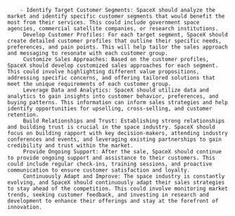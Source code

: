        - Identify Target Customer Segments: SpaceX should analyze the market and identify specific customer segments that would benefit the most from their services. This could include government space agencies, commercial satellite companies, or research institutions.
         Develop Customer Profiles: For each target segment, SpaceX should create detailed customer profiles that outline their specific needs, preferences, and pain points. This will help tailor the sales approach and messaging to resonate with each customer group.
         Customize Sales Approaches: Based on the customer profiles, SpaceX should develop customized sales approaches for each segment. This could involve highlighting different value propositions, addressing specific concerns, and offering tailored solutions that meet the unique requirements of each customer group.
         Leverage Data and Analytics: SpaceX should utilize data and analytics to gain insights into customer behavior, preferences, and buying patterns. This information can inform sales strategies and help identify opportunities for upselling, cross-selling, and customer retention.
         Build Relationships and Trust: Establishing strong relationships and building trust is crucial in the space industry. SpaceX should focus on building rapport with key decision-makers, attending industry conferences and events, and leveraging existing partnerships to gain credibility and trust within the market.
         Provide Ongoing Support: After the sale, SpaceX should continue to provide ongoing support and assistance to their customers. This could include regular check-ins, training sessions, and proactive communication to ensure customer satisfaction and loyalty.
         Continuously Adapt and Improve: The space industry is constantly evolving, and SpaceX should continuously adapt their sales strategies to stay ahead of the competition. This could involve monitoring market trends, seeking customer feedback, and investing in research and development to enhance their offerings and stay at the forefront of innovation.



